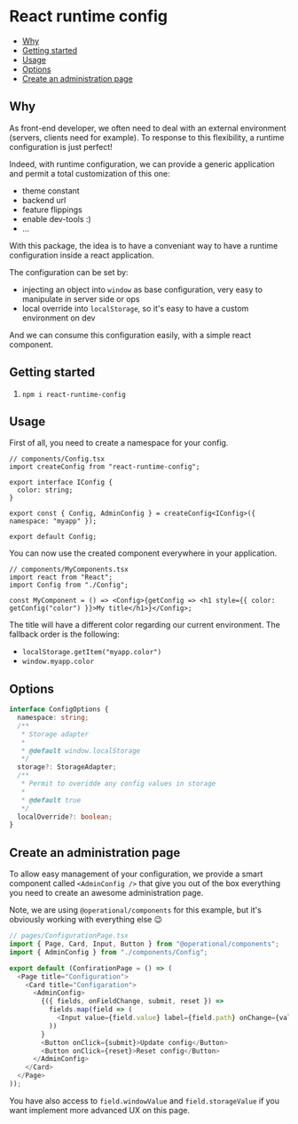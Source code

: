 # React runtime config

<!-- START doctoc generated TOC please keep comment here to allow auto update -->
<!-- DON'T EDIT THIS SECTION, INSTEAD RE-RUN doctoc TO UPDATE -->

- [Why](#why)
- [Getting started](#getting-started)
- [Usage](#usage)
- [Options](#options)
- [Create an administration page](#create-an-administration-page)

<!-- END doctoc generated TOC please keep comment here to allow auto update -->

## Why

As front-end developer, we often need to deal with an external environment (servers, clients need for example).
To response to this flexibility, a runtime configuration is just perfect!

Indeed, with runtime configuration, we can provide a generic application and permit a total customization of this one:

- theme constant
- backend url
- feature flippings
- enable dev-tools :)
- …

With this package, the idea is to have a conveniant way to have a runtime configuration inside a react application.

The configuration can be set by:

- injecting an object into `window` as base configuration, very easy to manipulate in server side or ops
- local override into `localStorage`, so it's easy to have a custom environment on dev

And we can consume this configuration easily, with a simple react component.

## Getting started

1. `npm i react-runtime-config`

## Usage

First of all, you need to create a namespace for your config.

```tsx
// components/Config.tsx
import createConfig from "react-runtime-config";

export interface IConfig {
  color: string;
}

export const { Config, AdminConfig } = createConfig<IConfig>({ namespace: "myapp" });

export default Config;
```

You can now use the created component everywhere in your application.

```tsx
// components/MyComponents.tsx
import react from "React";
import Config from "./Config";

const MyComponent = () => <Config>{getConfig => <h1 style={{ color: getConfig("color") }}>My title</h1>}</Config>;
```

The title will have a different color regarding our current environment.
The fallback order is the following:

- `localStorage.getItem("myapp.color")`
- `window.myapp.color`

## Options

```ts
interface ConfigOptions {
  namespace: string;
  /**
   * Storage adapter
   *
   * @default window.localStorage
   */
  storage?: StorageAdapter;
  /**
   * Permit to overidde any config values in storage
   *
   * @default true
   */
  localOverride?: boolean;
}
```

## Create an administration page

To allow easy management of your configuration, we provide a smart component called `<AdminConfig />` that give you out of the box everything you need to create an awesome administration page.

Note, we are using `@operational/components` for this example, but it's obviously working with everything else :wink:

```ts
// pages/ConfigurationPage.tsx
import { Page, Card, Input, Button } from "@operational/components";
import { AdminConfig } from "./components/Config";

export default (ConfirationPage = () => (
  <Page title="Configuration">
    <Card title="Configaration">
      <AdminConfig>
        {({ fields, onFieldChange, submit, reset }) =>
          fields.map(field => (
            <Input value={field.value} label={field.path} onChange={val => field.onChange(field.path, val)} />
          ))
        }
        <Button onClick={submit}>Update config</Button>
        <Button onClick={reset}>Reset config</Button>
      </AdminConfig>
    </Card>
  </Page>
));
```

You have also access to `field.windowValue` and `field.storageValue` if you want implement more advanced UX on this page.
